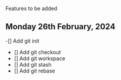 Features to be added

## Monday 26th February, 2024

 -[] Add git init
 - [] Add git checkout
 - [] Add git workspace
 - [] Add git stash
 - [] Add git rebase


